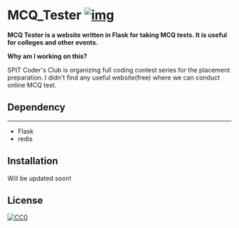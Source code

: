# MCQ_Tester [![img](https://img.shields.io/badge/vicky002-MCQ__Tester-blue.svg)](https://github.com/vicky002/MCQ_Tester)

__MCQ Tester is a website written in Flask for taking MCQ tests. It is useful for colleges and other events.__

__Why am I working on this?__

SPIT Coder's Club is organizing full coding contest series for the placement preparation. I didn't find any useful
website(free) where we can conduct online MCQ test.

## Dependency
---------
- Flask
- redis


## Installation

Will be updated soon!




## License

[![CC0](https://i.creativecommons.org/p/zero/1.0/88x31.png)](https://creativecommons.org/publicdomain/zero/1.0/)

